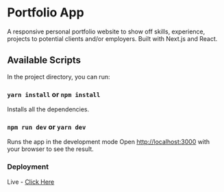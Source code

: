 # Portfolio App

A responsive personal portfolio website to show off skills, experience, projects to potential clients and/or employers. Built with Next.js and React.

## Available Scripts

In the project directory, you can run:

### `yarn install` or `npm install`

Installs all the dependencies.


### `npm run dev` or `yarn dev`

Runs the app in the development mode
Open [http://localhost:3000](http://localhost:3000) with your browser to see the result.



### Deployment

Live - [Click Here](https://thirsty-kepler-245d32.netlify.app/)
